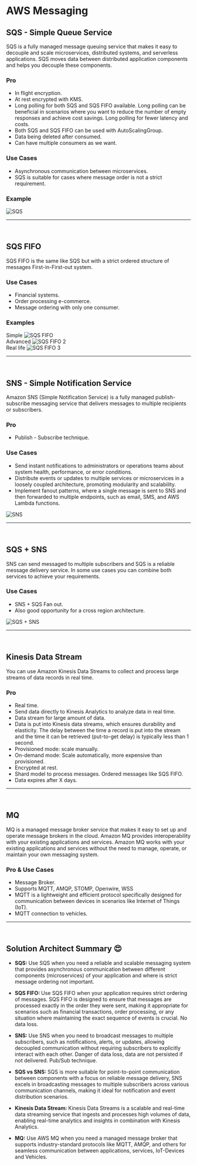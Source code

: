 # AWS Messaging

## SQS - Simple Queue Service
SQS is a fully managed message queuing service that makes it easy to decouple and scale microservices, distributed systems, and serverless applications. SQS moves data between distributed application components and helps you decouple these components.

### Pro
- In flight encryption.
- At rest encrypted with KMS.
- Long polling for both SQS and SQS FIFO available. Long polling can be beneficial in scenarios where you want to reduce the number of empty responses and achieve cost savings. Long polling for fewer latency and costs.
- Both SQS and SQS FIFO can be used with AutoScalingGroup.
- Data being deleted after consumed.
- Can have multiple consumers as we want.


### Use Cases
- Asynchronous communication between microservices.
- SQS is suitable for cases where message order is not a strict requirement.

### Example

![SQS](./draws/sqs.png)

---
<br>

## SQS FIFO
SQS FIFO is the same like SQS but with a strict ordered structure of messages First-in-First-out system.

### Use Cases
- Financial systems.
- Order processing e-commerce.
- Message ordering with only one consumer.

### Examples

Simple
![SQS FIFO](./draws/sqs-fifo-example-simple.png)
<br>
Advanced
![SQS FIFO 2](./draws/sqs-fifo-example-advanced.png)
<br>
Real life
![SQS FIFO 3](./draws/sqs-fifo-real-life.png)

---
<br>

## SNS - Simple Notification Service
Amazon SNS (Simple Notification Service) is a fully managed publish-subscribe messaging service that delivers messages to multiple recipients or subscribers.

### Pro
- Publish - Subscribe technique.

### Use Cases
- Send instant notifications to administrators or operations teams about system health, performance, or error conditions.
- Distribute events or updates to multiple services or microservices in a loosely coupled architecture, promoting modularity and scalability.
- Implement fanout patterns, where a single message is sent to SNS and then forwarded to multiple endpoints, such as email, SMS, and AWS Lambda functions.

![SNS](./draws/SNS.png)

---
<br>

## SQS + SNS
SNS can send messaged to multiple subscribers and SQS is a reliable message delivery service. In some use cases you can combine both services to achieve your requirements.

### Use Cases
- SNS + SQS Fan out.
- Also good opportunity for a cross region architecture.

![SQS + SNS](./draws/sqs-sns.png)

---
<br>

## Kinesis Data Stream
You can use Amazon Kinesis Data Streams to collect and process large streams of data records in real time.

### Pro
- Real time.
- Send data directly to Kinesis Analytics to analyze data in real time.
- Data stream for large amount of data.
- Data is put into Kinesis data streams, which ensures durability and elasticity. The delay between the time a record is put into the stream and the time it can be retrieved (put-to-get delay) is typically less than 1 second.
- Provisioned mode: scale manually.
- On-demand mode: Scale automatically, more expensive than provisioned.
- Encrypted at rest.
- Shard model to process messages. Ordered messages like SQS FIFO.
- Data expires after X days.

---
<br>

## MQ
MQ is a managed message broker service that makes it easy to set up and operate message brokers in the cloud. Amazon MQ provides interoperability with your existing applications and services. Amazon MQ works with your existing applications and services without the need to manage, operate, or maintain your own messaging system.

### Pro & Use Cases
- Message Broker.
- Supports MQTT, AMQP, STOMP, Openwire, WSS
- MQTT is a lightweight and efficient protocol specifically designed for communication between devices in scenarios like Internet of Things (IoT).
- MQTT connection to vehicles.

---
<br>


## Solution Architect Summary 😍

- <b>SQS: </b>Use SQS when you need a reliable and scalable messaging system that provides asynchronous communication between different components (microservices) of your application and where is strict message ordering not important.

- <b>SQS FIFO: </b>Use SQS FIFO when your application requires strict ordering of messages. SQS FIFO is designed to ensure that messages are processed exactly in the order they were sent, making it appropriate for scenarios such as financial transactions, order processing, or any situation where maintaining the exact sequence of events is crucial. No data loss.

- <b>SNS: </b>Use SNS when you need to broadcast messages to multiple subscribers, such as notifications, alerts, or updates, allowing decoupled communication without requiring subscribers to explicitly interact with each other. Danger of data loss, data are not persisted if not delivered. Pub/Sub technique.

- <b>SQS vs SNS: </b>SQS is more suitable for point-to-point communication between components with a focus on reliable message delivery, SNS excels in broadcasting messages to multiple subscribers across various communication channels, making it ideal for notification and event distribution scenarios.

- <b>Kinesis Data Stream: </b>Kinesis Data Streams is a scalable and real-time data streaming service that ingests and processes high volumes of data, enabling real-time analytics and insights in combination with Kinesis Analytics.

- <b>MQ: </b>Use AWS MQ when you need a managed message broker that supports industry-standard protocols like MQTT, AMQP, and others for seamless communication between applications, services, IoT-Devices and Vehicles.